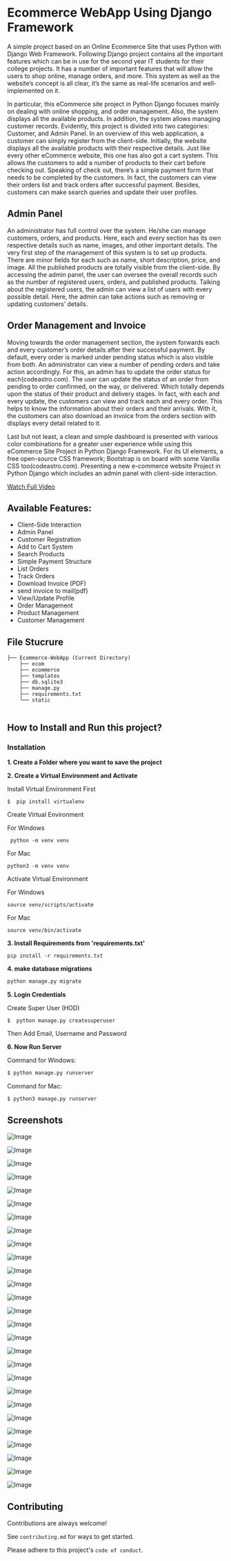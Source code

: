 # Ecommerce WebApp Using Django Framework



A simple project based on an Online Ecommerce Site that uses Python with Django Web Framework. Following Django project contains all the important features which can be in use for the second year IT students for their college projects. It has a number of important features that will allow the users to shop online, manage orders, and more. This system as well as the website’s concept is all clear, it’s the same as real-life scenarios and well-implemented on it. 

In particular, this eCommerce site project in Python Django focuses mainly on dealing with online shopping, and order management. Also, the system displays all the available products. In addition, the system allows managing customer records. Evidently, this project is divided into two categories: Customer, and Admin Panel. In an overview of this web application, a customer can simply register from the client-side. Initially, the website displays all the available products with their respective details. Just like every other eCommerce website, this one has also got a cart system. This allows the customers to add a number of products to their cart before checking out. Speaking of check out, there’s a simple payment form that needs to be completed by the customers. In fact, the customers can view their orders list and track orders after successful payment. Besides, customers can make search queries and update their user profiles.

## Admin Panel
An administrator has full control over the system. He/she can manage customers, orders, and products. Here, each and every section has its own respective details such as name, images, and other important details. The very first step of the management of this system is to set up products. There are minor fields for each such as name, short description, price, and image. All the published products are totally visible from the client-side. By accessing the admin panel, the user can oversee the overall records such as the number of registered users, orders, and published products. Talking about the registered users, the admin can view a list of users with every possible detail. Here, the admin can take actions such as removing or updating customers’ details.

## Order Management and Invoice
Moving towards the order management section, the system forwards each and every customer’s order details after their successful payment. By default, every order is marked under pending status which is also visible from both. An administrator can view a number of pending orders and take action accordingly. For this, an admin has to update the order status for each(codeastro.com). The user can update the status of an order from pending to order confirmed, on the way, or delivered. Which totally depends upon the status of their product and delivery stages. In fact, with each and every update, the customers can view and track each and every order. This helps to know the information about their orders and their arrivals. With it, the customers can also download an invoice from the orders section with displays every detail related to it.

Last but not least, a clean and simple dashboard is presented with various color combinations for a greater user experience while using this eCommerce Site Project in Python Django Framework. For its UI elements, a free open-source CSS framework; Bootstrap is on board with some Vanilla CSS too(codeastro.com). Presenting a new e-commerce website Project in Python Django which includes an admin panel with client-side interaction.

[Watch Full Video]()

## Available Features:

- Client-Side Interaction
- Admin Panel
- Customer Registration
- Add to Cart System
- Search Products
- Simple Payment Structure
- List Orders
- Track Orders
- Download Invoice (PDF)
- send invoice to mail(pdf)
- View/Update Profile
- Order Management
- Product Management
- Customer Management

## File Stucrure

```shell
├── Ecommerce-WebApp (Current Directory)
    ├── ecom
    ├── ecommerce
    ├── templates
    ├── db.sqlite3
    ├── manage.py
    ├── requirements.txt
    └── static
        
```



## How to Install and Run this project?

### Installation
**1. Create a Folder where you want to save the project**

**2. Create a Virtual Environment and Activate**

Install Virtual Environment First
```
$  pip install virtualenv
```

Create Virtual Environment

For Windows
```
 python -m venv venv
```
For Mac
```
python3 -m venv venv
```

Activate Virtual Environment

For Windows
```
source venv/scripts/activate
```

For Mac
```
source venv/bin/activate
```

**3. Install Requirements from 'requirements.txt'**
```
pip install -r requirements.txt
```

**4. make database migrations**
```python
python manage.py migrate
```

**5. Login Credentials**

Create Super User (HOD)
```
$  python manage.py createsuperuser
```
Then Add Email, Username and Password

**6. Now Run Server**

Command for Windows:
```python
$ python manage.py runserver
```

Command for Mac:
```python
$ python3 manage.py runserver
```

## Screenshots

![Image](https://github.com/user-attachments/assets/63f43ff3-0745-424f-8841-3514b6c9a033)

![Image](https://github.com/user-attachments/assets/898db0b9-f09a-4c00-9837-cb8beba30eb8)

![Image](https://github.com/user-attachments/assets/cf931fe2-3428-400b-b732-462cbfd5a55e)

![Image](https://github.com/user-attachments/assets/bbd8075d-d166-4b10-85df-861a6b60f141)

![Image](https://github.com/user-attachments/assets/82cf25c8-9f44-4a62-8549-f52a92fe1829)

![Image](https://github.com/user-attachments/assets/e295aecd-0b86-4a94-8ac3-dea259a9eac9)

![Image](https://github.com/user-attachments/assets/903a73ce-761a-4ba2-bc5f-726b04364af3)

![Image](https://github.com/user-attachments/assets/469a9a1b-749b-41a2-8b9e-1a7dd855f9f6)

![Image](https://github.com/user-attachments/assets/db1e6575-bbed-48b0-8b42-0dd59eb14906)

![Image](https://github.com/user-attachments/assets/2cfbe28f-4523-4001-a912-7e095d40e5d2)

![Image](https://github.com/user-attachments/assets/5ca99679-fc21-4e1e-8589-f1e5c860712c)

![Image](https://github.com/user-attachments/assets/f9b9c15b-3c68-4add-98ca-b81aad3c1ed6)

![Image](https://github.com/user-attachments/assets/e783cda4-6e3a-4626-9094-2b2ebe48b713)

![Image](https://github.com/user-attachments/assets/3f107b0d-4db2-453c-a830-40fb48a44358)

![Image](https://github.com/user-attachments/assets/95f3f6f7-6452-4735-a3bd-1b1f0bed07a9)

![Image](https://github.com/user-attachments/assets/e48cec65-bc4c-40e1-9c81-8ac2094de514)

![Image](https://github.com/user-attachments/assets/87079fb5-4c2e-4b75-9608-831a8b4c2f9e)

![Image](https://github.com/user-attachments/assets/a064b831-27fb-41a9-835b-0f9ee2549a60)

![Image](https://github.com/user-attachments/assets/06261fae-e42a-4f9f-aaab-945da1981c26)

![Image](https://github.com/user-attachments/assets/8c9ac4f3-9f65-431b-8b24-b024f7dbd7b4)

![Image](https://github.com/user-attachments/assets/8be56bb1-cd00-47ce-a941-ebc07f5ae3a1)

![Image](https://github.com/user-attachments/assets/6c47e3fe-ed33-45b8-878a-fb474ae7fe69)

![Image](https://github.com/user-attachments/assets/8fa18410-aabb-453d-bea2-c9e105f57cdb)

![Image](https://github.com/user-attachments/assets/12923f0d-eb5d-4a8a-ae3d-ee811af59ed3)

![Image](https://github.com/user-attachments/assets/eb953cf9-7a59-4084-9503-fc8ff34cac8f)

![Image](https://github.com/user-attachments/assets/4b5582f2-0a1d-4e0b-80e2-f51fbff063a3)

![Image](https://github.com/user-attachments/assets/ab1c8ddc-ec01-4965-8e94-376b9643e3cd)



## Contributing

Contributions are always welcome!

See `contributing.md` for ways to get started.

Please adhere to this project's `code of conduct`.





